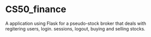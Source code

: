 # CS50_finance

A application using Flask for a pseudo-stock broker that deals with regitering users, login. sessions, logout, buying and selling stocks.
